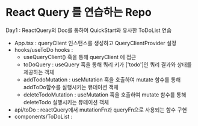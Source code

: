# React Query 를 연습하는 Repo

Day1 : ReactQuery의 Doc를 통하여 QuickStart와 유사한 ToDoList 연습
  - App.tsx : queryClient 인스턴스를 생성하고 QueryClientProvider 설정
  - hooks/useToDo hooks : 
    - useQueryClient() 훅을 통해 queryClient 에 접근
    - toDoQuery :  useQuery 훅을 통해 쿼리 키가 ['todo']인 쿼리 결과와 상태를 제공하는 객체
    - addTodoMutation : useMutation 훅을 호출하여 mutate 함수를 통해 addToDo함수를 실행시키는 뮤테이션 객체
    - deleteTodoMutation : useMutation 훅을 호출하여 mutate 함수를 통해 deleteTodo 실행시키는 뮤테이션 객체
  - api/toDo : reactQuery에서 mutationFn과 queryFn으로 사용되는 함수 구현
  - components/ToDoList :  